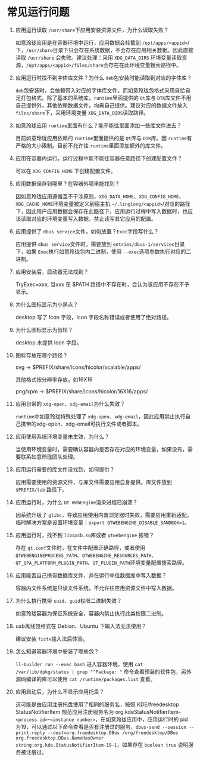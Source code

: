<!--
SPDX-FileCopyrightText: 2023 UnionTech Software Technology Co., Ltd.

SPDX-License-Identifier: LGPL-3.0-or-later
-->

# 常见运行问题

1. 应用运行读取 `/usr/share`下应用安装资源文件，为什么读取失败？

   如意玲珑应用是在容器环境中运行，应用数据会挂载到 `/opt/apps/<appid>`/下，`/usr/share`目录下只会存在系统数据，不会存在应用相关数据。因此直接读取 `/usr/share` 会失败。建议处理：采用 `XDG_DATA_DIRS` 环境变量读取资源，`/opt/apps/<appid>/files/share`会存在在此环境变量搜索路径中。
2. 应用运行时找不到字体库文件？为什么 `deb`包安装时能读取到对应的字体库？

   `deb`包安装时，会依赖带入对应的字体库文件。而如意玲珑包格式采用自给自足打包格式。除了基本的系统库，`runtime`里面提供的 `Qt`库与 `DTK`库文件不用自己提供外，其他依赖数据文件，均需自己提供。建议对应的数据文件放入 `files/share`下，采用环境变量 `XDG_DATA_DIRS`读取路径。
3. 如意玲珑应用 `runtime`里面有什么？能不能往里面添加一些库文件进去？

   目前如意玲珑应用依赖的 `runtime`里面提供的是 `Qt`库与 `DTK`库。因 `runtime`有严格的大小限制。目前不允许往 `runtime`里面添加额外的库文件。
4. 应用在容器内运行，运行过程中能不能往容器任意路径下创建配置文件？

   可以在 `XDG_CONFIG_HOME` 下创建配置文件。
5. 应用数据保存到哪里？在容器外哪里能找到？

   因如意玲珑应用遵循互不干涉原则，`XDG_DATA_HOME`、`XDG_CONFIG_HOME`、`XDG_CACHE_HOME`环境变量被定义到宿主机 `~/.linglong/<appid>`/对应的路径下，因此用户应用数据会保存在此路径下，应用运行过程中写入数据时，也应该读取对应的环境变量写入数据。禁止读写其它应用的配置。
6. 应用提供了 `dbus service`文件，如何放置？`Exec`字段写什么？

   应用提供 `dbus service`文件时，需要放到 `entries/dbus-1/services`目录下，如果 `Exec`执行如意玲珑包内二进制，使用 `--exec`选项参数执行对应的二进制。
7. 应用安装后，启动器无法找到？

   TryExec=xxx, 当xxx 在 $PATH 路径中不存在时，会认为该应用不存在不予显示。
8. 为什么图标显示为小黑点？

   desktop 写了 Icon 字段，Icon 字段名称错误或者使用了绝对路径。
9. 为什么图标显示为齿轮？

   desktop 未提供 Icon 字段。
10. 图标存放在哪个路径？

    svg  → $PREFIX/share/icons/hicolor/scalable/apps/

    其他格式按分辨率存放，如16X16

    png/xpm → $PREFIX/share/icons/hicolor/16X16/apps/
11. 应用自带的 `xdg-open`、`xdg-email`为什么失效？

    `runtime`中如意玲珑特殊处理了 `xdg-open`、`xdg-email`，因此应用禁止执行自己携带的xdg-open、xdg-email可执行文件或者脚本。
12. 应用使用系统环境变量未生效，为什么？

    当使用环境变量时，需要确认容器内是否存在对应的环境变量，如果没有，需要联系如意玲珑团队处理。
13. 应用运行需要的库文件没找到，如何提供？

    应用需要使用的资源文件，与库文件需要应用自身提供。库文件放到 `$PREFIX/lib` 路径下。
14. 应用运行时，为什么 `Qt WebEngine`渲染进程已崩溃？

    因系统升级了 `glibc`，导致应用使用内置浏览器时失败，需要应用重新适配。临时解决方案是设置环境变量：`export QTWEBENGINE_DISABLE_SANDBOX=1`。
15. 应用运行时，找不到 `libqxcb.so`库或者 `qtwebengine` 报错？

    存在 `qt.conf`文件时，在文件中配置正确路径，或者使用 `QTWEBENGINEPROCESS_PATH`、`QTWEBENGINE_RESOURCES_PATH`、`QT_QPA_PLATFORM_PLUGIN_PATH`、`QT_PLUGIN_PATH`环境变量配置搜索路径。
16. 应用能否自己携带数据库文件，并在运行中往数据库中写入数据？

    容器内文件系统是只读文件系统，不允许往应用资源文件中写入数据。
17. 为什么执行携带 `suid`、`guid`权限二进制失效？

    如意玲珑容器为保证系统安全，容器内禁止执行此类权限二进制。
18. uab离线包格式在 Debian、Ubuntu 下输入法无法使用？

    建议安装 `fictx`输入法后体验。
19. 怎么知道容器环境中安装了哪些包？

    `ll-builder run --exec bash` 进入容器环境，使用  `cat /var/lib/dpkg/status | grep "^Package: "` 命令查看预装的软件包，另外源码编译的库可以使用 `cat /runtime/packages.list` 查看。
20. 应用启动后，为什么不显示应用托盘？

    这可能是由应用注册托盘使用了相同的服务名，按照 KDE/freedesktop StatusNotifierItem 规范应用注册服务名为 org.kdeStatusNotifierItem-`<process id>`-`<instance number>`，在如意玲珑应用中，应用运行时的 pid 为19，可以通过以下命令查看是否有注册过的服务，`dbus-send --session --print-reply --dest=org.freedesktop.DBus /org/freedesktop/DBus org.freedesktop.DBus.NameHasOwner string:org.kde.StatusNotifierItem-19-1`，如果存在 `boolean true` 说明服务被注册过。

